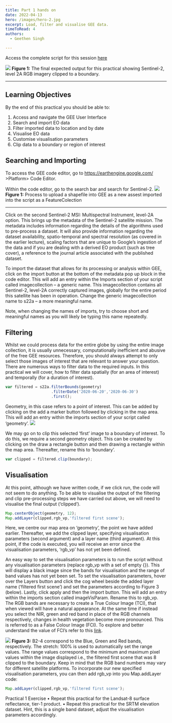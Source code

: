 ```yaml
---
title: Part 1 hands on
date: 2022-04-13
hero: /images/hero-2.jpg
excerpt: Load, filter and visualise GEE data.
timeToRead: 4
authors:
  - Geethen Singh

---
```

Access the complete script for this session [here](https://code.earthengine.google.com/3d6ec3bd6c79711d142ad4c305d9571f)

![](/images/p1_f1.png)
**Figure 1:** The final expected output for this practical showing Sentinel-2, level 2A RGB imagery clipped to a boundary.
***

## Learning Objectives
By the end of this practical you should be able to:
1. Access and navigate the GEE User Interface
2. Search and import EO data
3. Filter imported data to location and by date
4. Visualise EO data
5. Customise visualisation parameters
6. Clip data to a boundary or region of interest

## Searching and Importing
To access the GEE code editor, go to https://earthengine.google.com/ >Platform> Code Editor.

Within the code editor, go to the search bar and search for Sentinel-2.
![](/images/p1f2.png)
**Figure 1:** Process to upload a shapefile into GEE as a new assest imported into the script as a FeatureColection
***

Click on the second Sentinel-2 MSI: Multispectral Instrument, level-2A option. This brings up the metadata of the Sentinel-2 satellite mission. The metadata includes information regarding the details of the algorithms used to pre-process a dataset. It will also provide information regarding the dataset availability, spatio-temporal and spectral resolution (as covered in the earlier lecture), scaling factors that are unique to Google’s ingestion of the data and if you are dealing with a derived EO product (such as tree cover), a reference to the journal article associated with the published dataset.

To import the dataset that allows for its processing or analysis within GEE, click on the import button at the bottom of the metadata pop up block in the code editor. This will add an entry within the Imports section of your script called imagecollection – a generic name. This imagecollection contains all Sentinel-2, level-2A correctly captured images, globally for the entire period this satellite has been in operation. Change the generic imagecollection name to s22a – a more meaningful name.

Note, when changing the names of imports, try to choose short and meaningful names as you will likely be typing this name repeatedly.

## Filtering
Whilst we could process data for the entire globe by using the entire image collection, it is usually unnecessary, computationally inefficient and abusive of the free GEE resources. Therefore, you should always attempt to only select those images of interest that are relevant to answer your question. There are numerous ways to filter data to the required inputs. In this practical we will cover, how to filter data spatially (for an area of interest) and temporally (for a duration of interest).

```js
var filtered = s22a.filterBounds(geometry)
                    .filterDate('2020-06-20','2020-06-30')
                    .first();
```
Geometry, in this case refers to a point of interest. This can be added by clicking on the add a marker button followed by clicking in the map area. This will add an entry within the imports section of your script called ‘geometry’.
![](/images/p1f3.png)

We may go on to clip this selected ‘first’ image to a boundary of interest. To do this, we require a second geometry object. This can be created by clicking on the draw a rectangle button and then drawing a rectangle within the map area. Thereafter, rename this to ‘boundary’.

```js
var clipped = filtered.clip(boundary);
```

## Visualisation
At this point, although we have written code, if we click run, the code will not seem to do anything. To be able to visualise the output of the filtering and clip pre-processing steps we have carried out above, we will need to visualise the final output (‘clipped’).

```js
Map.centerObject(geometry, 12);
Map.addLayer(clipped,rgb_vp,'filtered first scene');
```
Here, we centre our map area on ‘geometry’, the point we have added earlier. Thereafter, we add the clipped layer, specifying visualisation parameters (second argument) and a layer name (third argument). At this point, if the code is executed, you will receive an error since the visualisation parameters, ‘rgb_vp’ has not yet been defined.

An easy way to set the visualisation parameters is to run the script without any visualisation parameters (replace rgb_vp with a set of empty {}). This will display a black image since the bands for visualisation and the range of band values has not yet been set. To set the visualisation parameters, hover over the Layers button and click the cog wheel beside the added layer name (‘filtered first scene’) and set the parameters according to Figure 3 (below). Lastly, click apply and then the import button. This will add an entry within the imports section called imageVisParam. Rename this to rgb_vp. The RGB bands are necessary to create a True Colour Image (TCI), that when viewed will have a natural appearance. At the same time if instead you select the NIR, green and red band in place of the RGB channels respectively, changes in health vegetation become more pronounced. This is referred to as a False Colour Image (FCI). To explore and better understand the value of FCI’s refer to this [link](http://gsp.humboldt.edu/olm/Courses/GSP_216/lessons/composites.html).

![](/images/p1f4.png)
**Figure 3:** B2-4 correspond to the Blue, Green and Red bands, respectively. The stretch: 100% is used to automatically set the range values. The range values correspond to the minimum and maximum pixel values within the image displayed i.e., the filtered first scene that was
8
clipped to the boundary. Keep in mind that the RGB band numbers may vary for different satellite platforms.
To incorporate our new specified visualisation parameters, you can then add rgb_vp into you Map.addLayer code: 

```js
Map.addLayer(clipped,rgb_vp,'filtered first scene');
```

Practical 1 Exercise
• Repeat this practical for the Landsat-8 surface reflectance, tier-1 product.
• Repeat this practical for the SRTM elevation dataset. Hint, this is a single band dataset, adjust the visualisation parameters accordingly.